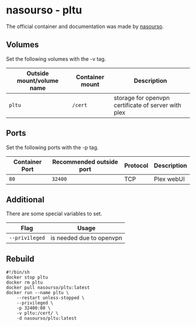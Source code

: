 # nasourso - pltu

The official container and documentation was made by [nasourso](https://hub.docker.com/r/nasourso/pltu).

## Volumes

Set the following volumes with the -v tag.

| Outside mount/volume name | Container mount | Description                                         |
| ------------------------- | --------------- | --------------------------------------------------- |
| `pltu`                    | `/cert`         | storage for openvpn certificate of server with plex |

## Ports

Set the following ports with the -p tag.

| Container Port | Recommended outside port | Protocol | Description |
| -------------- | ------------------------ | -------- | ----------- |
| `80`           | `32400`                  | TCP      | Plex webUI  |

## Additional

There are some special variables to set.

| Flag           | Usage                    |
| -------------- | ------------------------ |
| `--privileged` | is needed due to openvpn |

## Rebuild

```shell
#!/bin/sh
docker stop pltu
docker rm pltu
docker pull nasourso/pltu:latest
docker run --name pltu \
    --restart unless-stopped \
    --privileged \
    -p 32400:80 \
    -v pltu:/cert/ \
    -d nasourso/pltu:latest
```
